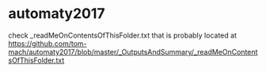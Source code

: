 # automaty2017
check _readMeOnContentsOfThisFolder.txt that is probably located at</br>
https://github.com/tom-mach/automaty2017/blob/master/_OutputsAndSummary/_readMeOnContentsOfThisFolder.txt
